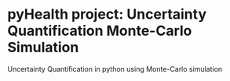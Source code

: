 # pyHealth project: Uncertainty Quantification Monte-Carlo Simulation
Uncertainty Quantification in python using Monte-Carlo simulation
